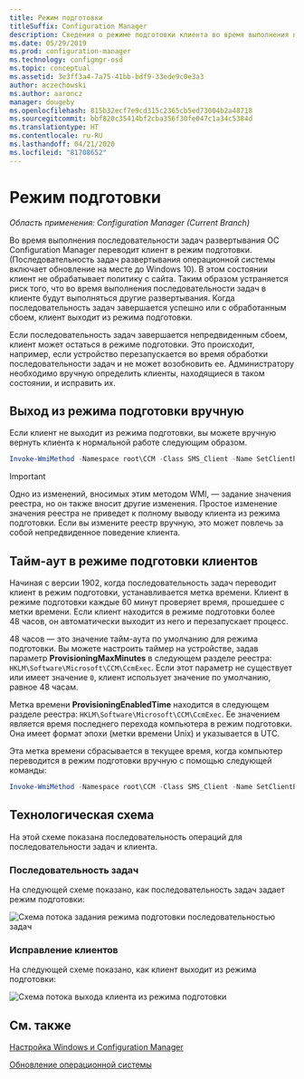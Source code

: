 ```yaml
---
title: Режим подготовки
titleSuffix: Configuration Manager
description: Сведения о режиме подготовки клиента во время выполнения последовательности задач Configuration Manager.
ms.date: 05/29/2019
ms.prod: configuration-manager
ms.technology: configmgr-osd
ms.topic: conceptual
ms.assetid: 3e3ff3a4-7a75-41bb-bdf9-33ede9c0e3a3
author: aczechowski
ms.author: aaroncz
manager: dougeby
ms.openlocfilehash: 815b32ecf7e9cd315c2365cb5ed73004b2a48718
ms.sourcegitcommit: bbf820c35414bf2cba356f30fe047c1a34c5384d
ms.translationtype: HT
ms.contentlocale: ru-RU
ms.lasthandoff: 04/21/2020
ms.locfileid: "81708652"
---
```

# <a name="provisioning-mode"></a>Режим подготовки

*Область применения: Configuration Manager (Current Branch)*

Во время выполнения последовательности задач развертывания ОС Configuration Manager переводит клиент в режим подготовки. (Последовательность задач развертывания операционной системы включает обновление на месте до Windows 10). В этом состоянии клиент не обрабатывает политику с сайта. Таким образом устраняется риск того, что во время выполнения последовательности задач в клиенте будут выполняться другие развертывания. Когда последовательность задач завершается успешно или с обработанным сбоем, клиент выходит из режима подготовки.

Если последовательность задач завершается непредвиденным сбоем, клиент может остаться в режиме подготовки. Это происходит, например, если устройство перезапускается во время обработки последовательности задач и не может возобновить ее. Администратору необходимо вручную определить клиенты, находящиеся в таком состоянии, и исправить их.


## <a name="manually-remove-provisioning-mode"></a>Выход из режима подготовки вручную

Если клиент не выходит из режима подготовки, вы можете вручную вернуть клиента к нормальной работе следующим образом.

```PowerShell
Invoke-WmiMethod -Namespace root\CCM -Class SMS_Client -Name SetClientProvisioningMode -ArgumentList $false
```

> [!Important]  
> Одно из изменений, вносимых этим методом WMI, — задание значения реестра, но он также вносит другие изменения. Простое изменение значения реестра не приведет к полному выводу клиента из режима подготовки. Если вы измените реестр вручную, это может повлечь за собой непредвиденное поведение клиента.  


## <a name="client-provisioning-mode-timeout"></a>Тайм-аут в режиме подготовки клиентов

Начиная с версии 1902, когда последовательность задач переводит клиент в режим подготовки, устанавливается метка времени. Клиент в режиме подготовки каждые 60 минут проверяет время, прошедшее с метки времени. Если клиент находится в режиме подготовки более 48 часов, он автоматически выходит из него и перезапускает процесс.

48 часов — это значение тайм-аута по умолчанию для режима подготовки. Вы можете настроить таймер на устройстве, задав параметр **ProvisioningMaxMinutes** в следующем разделе реестра: `HKLM\Software\Microsoft\CCM\CcmExec`. Если этот параметр не существует или имеет значение `0`, клиент использует значение по умолчанию, равное 48 часам.

Метка времени **ProvisioningEnabledTime** находится в следующем разделе реестра: `HKLM\Software\Microsoft\CCM\CcmExec`. Ее значением является время последнего перехода компьютера в режим подготовки. Она имеет формат эпохи (метки времени Unix) и указывается в UTC.

Эта метка времени сбрасывается в текущее время, когда компьютер переводится в режим подготовки вручную с помощью следующей команды:

```powershell
Invoke-WmiMethod -Namespace root\CCM -Class SMS_Client -Name SetClientProvisioningMode -ArgumentList $true
```

## <a name="process-flow-diagrams"></a>Технологическая схема

На этой схеме показана последовательность операций для последовательности задач и клиента.

### <a name="task-sequence"></a>Последовательность задач

На следующей схеме показано, как последовательность задач задает режим подготовки:

![Схема потока задания режима подготовки последовательностью задач](media/3197824-ts-flow.png)

### <a name="client-remediation"></a>Исправление клиентов

На следующей схеме показано, как клиент выходит из режима подготовки:

![Схема потока выхода клиента из режима подготовки](media/3197824-client-flow.png)


## <a name="see-also"></a>См. также

[Настройка Windows и Configuration Manager](task-sequence-steps.md#BKMK_SetupWindowsandConfigMgr)

[Обновление операционной системы](task-sequence-steps.md#BKMK_UpgradeOS)
